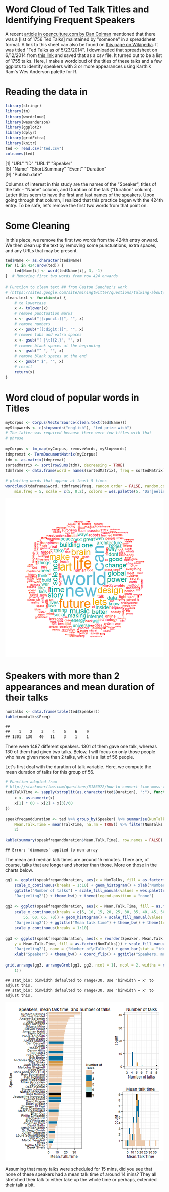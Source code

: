 Word Cloud of Ted Talk Titles and Identifying Frequent Speakers 
==============================================================

A recent [article in openculture.com by Dan Colman](http://www.openculture.com/2014/06/1756-ted-talks-listed-in-a-neat-spreadsheet.html) mentioned that there was a [list of 1756 Ted Talks] maintained by "someone" in a spreadsheet format. A link to this sheet can also be found on [this page on Wikipedia](http://en.wikipedia.org/wiki/List_of_TED_speakers). It was titled "Ted Talks as of 5/23/2014". I downloaded that spreadsheet on 6/12/2014 from [this link](https://spreadsheets.google.com/ccc?hl=en&key=pjGlYH-8AK8ffDa6o2bYlXg&hl=en#gid=0) and saved that as a csv file. It turned out to be a list of 1755 talks. Here, I make a wordcloud of the titles of these talks and a few ggplots to identify speakers with 3 or more appearances using Karthik Ram's Wes Anderson palette for R.  

# Reading the data in





```r
library(stringr)
library(tm)
library(wordcloud)
library(wesanderson)
library(ggplot2)
library(dplyr)
library(gridExtra)
library(knitr)
ted <- read.csv("ted.csv")
colnames(ted)
```

[1] "URL"           "ID"            "URL.1"         "Speaker"      
[5] "Name"          "Short.Summary" "Event"         "Duration"     
[9] "Publish.date" 
  
Columns of interest in this study are the names of the "Speaker", titles of the talk - "Name" column, and Duration of the talk ("Duration" column). Latter titles seem to have the first and last names of the speakers. Upon going through that column, I realized that this practice began with the 424th entry. To be safe, let's remove the first two words from that point on. 

# Some Cleaning

In this piece, we remove the first two words from the 424th entry onward. We then clean up the text by removing some punctuations, extra spaces, and any URLs that may be present.  


```r
ted$Name <- as.character(ted$Name)
for (i in 424:nrow(ted)) {
    ted$Name[i] <- word(ted$Name[i], 3, -1)
}  # Removing first two words from row 424 onwards

# Function to clean text ## from Gaston Sanchez's work
# (https://sites.google.com/site/miningtwitter/questions/talking-about/wordclouds/comparison-cloud)
clean.text <- function(x) {
    # to lowercase
    x <- tolower(x)
    # remove punctuation marks
    x <- gsub("[[:punct:]]", "", x)
    # remove numbers
    x <- gsub("[[:digit:]]", "", x)
    # remove tabs and extra spaces
    x <- gsub("[ |\t]{2,}", "", x)
    # remove blank spaces at the beginning
    x <- gsub("^ ", "", x)
    # remove blank spaces at the end
    x <- gsub(" $", "", x)
    # result
    return(x)
}
```

# Word cloud of popular words in Titles


```r
myCorpus <- Corpus(VectorSource(clean.text(ted$Name)))
myStopwords <- c(stopwords("english"), "ted prize wish")
# The latter was required because there were few titles with that
# phrase

myCorpus <- tm_map(myCorpus, removeWords, myStopwords)
tdmpremat <- TermDocumentMatrix(myCorpus)
tdm <- as.matrix(tdmpremat)
sortedMatrix <- sort(rowSums(tdm), decreasing = TRUE)
tdmframe <- data.frame(word = names(sortedMatrix), freq = sortedMatrix)

# plotting words that appear at least 5 times
wordcloud(tdmframe$word, tdmframe$freq, random.order = FALSE, random.color = FALSE, 
    min.freq = 5, scale = c(5, 0.2), colors = wes.palette(5, "Darjeeling"))
```

![plot of chunk unnamed-chunk-3](figure/unnamed-chunk-3.png) 

# Speakers with more than 2 appearances and mean duration of their talks



```r
numtalks <- data.frame(table(ted$Speaker))
table(numtalks$Freq)
```

```
## 
##    1    2    3    4    5    6    9 
## 1301  130   40   11    3    1    1
```

There were 1487 different speakers. 1301 of them gave one talk, whereas 130 of them had given two talks. Below, I will focus on only those people who have given more than 2 talks, which is a list of 56 people. 

Let's first deal with the duration of talk variable. Here, we compute the mean duration of talks for this group of 56.


```r
# Function adapted from
# http://stackoverflow.com/questions/5186972/how-to-convert-time-mmss-to-decimal-form-in-r
ted$TalkTime <- sapply(strsplit(as.character(ted$Duration), ":"), function(x) {
    x <- as.numeric(x)
    x[1] * 60 + x[2] + x[3]/60
})

speakfreqandduration <- ted %>% group_by(Speaker) %>% summarise(NumTalks = n(), 
    Mean.Talk.Time = mean(TalkTime, na.rm = TRUE)) %>% filter(NumTalks > 
    2)

kable(summary(speakfreqandduration$Mean.Talk.Time), row.names = FALSE)
```

```
## Error: 'dimnames' applied to non-array
```
The mean and median talk times are around 15 minutes. There are, of course, talks that are longer and shorter than those. More on those in the charts below.


```r
gg1 <- ggplot(speakfreqandduration, aes(x = NumTalks, fill = as.factor(NumTalks))) + 
    scale_x_continuous(breaks = 1:10) + geom_histogram() + xlab("Number of talks") + 
    ggtitle("Number of talks") + scale_fill_manual(values = wes.palette(5, 
    "Darjeeling2")) + theme_bw() + theme(legend.position = "none")

gg2 <- ggplot(speakfreqandduration, aes(x = Mean.Talk.Time, fill = as.factor(NumTalks))) + 
    scale_x_continuous(breaks = c(5, 10, 15, 20, 25, 30, 35, 40, 45, 50, 
        55, 60, 65, 70)) + geom_histogram() + scale_fill_manual(values = wes.palette(5, 
    "Darjeeling2")) + ggtitle("Mean talk time") + theme_bw() + theme(legend.position = "none") + 
    scale_y_continuous(breaks = 1:10)

gg3 <- ggplot(speakfreqandduration, aes(x = reorder(Speaker, Mean.Talk.Time), 
    y = Mean.Talk.Time, fill = as.factor(NumTalks))) + scale_fill_manual(values = wes.palette(5, 
    "Darjeeling2"), name = ("Number of\nTalks")) + geom_bar(stat = "identity") + 
    xlab("Speaker") + theme_bw() + coord_flip() + ggtitle("Speakers, mean talk time, and number of talks")

grid.arrange(gg3, arrangeGrob(gg1, gg2, ncol = 1), ncol = 2, widths = c(2, 
    1))
```

```
## stat_bin: binwidth defaulted to range/30. Use 'binwidth = x' to adjust this.
## stat_bin: binwidth defaulted to range/30. Use 'binwidth = x' to adjust this.
```

![plot of chunk unnamed-chunk-6](figure/unnamed-chunk-6.png) 

Assuming that many talks were scheduled for 15 mins, did you see that none of these speakers had a mean talk time of around 14 mins? They all stretched their talk to either take up the whole time or perhaps, extended their talk a bit. 
